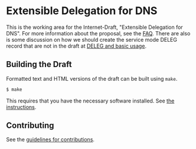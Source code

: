 #  Extensible Delegation for DNS

This is the working area for the Internet-Draft, "Extensible Delegation for DNS".  For more information about the proposal, see the [FAQ](FAQ.md). There are also is some discussion on how we should create the service mode DELEG record that are not in the draft at [DELEG and basic usage](DELEGAndBasicUsage.md).

## Building the Draft

Formatted text and HTML versions of the draft can be built using `make`.

```sh
$ make
```

This requires that you have the necessary software installed.  See
[the instructions](https://github.com/martinthomson/i-d-template/blob/master/doc/SETUP.md).


## Contributing

See the
[guidelines for contributions](https://github.com/fl1ger/deleg/blob/master/CONTRIBUTING.md).
